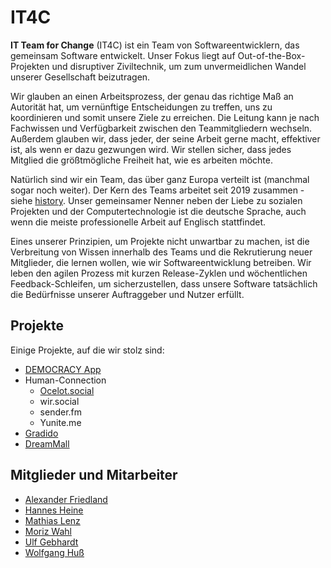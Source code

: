 # IT4C

**IT Team for Change** (IT4C) ist ein Team von Softwareentwicklern, das gemeinsam Software entwickelt. Unser Fokus liegt auf Out-of-the-Box-Projekten und disruptiver Ziviltechnik, um zum unvermeidlichen Wandel unserer Gesellschaft beizutragen.

Wir glauben an einen Arbeitsprozess, der genau das richtige Maß an Autorität hat, um vernünftige Entscheidungen zu treffen, uns zu koordinieren und somit unsere Ziele zu erreichen. Die Leitung kann je nach Fachwissen und Verfügbarkeit zwischen den Teammitgliedern wechseln. Außerdem glauben wir, dass jeder, der seine Arbeit gerne macht, effektiver ist, als wenn er dazu gezwungen wird. Wir stellen sicher, dass jedes Mitglied die größtmögliche Freiheit hat, wie es arbeiten möchte.

Natürlich sind wir ein Team, das über ganz Europa verteilt ist (manchmal sogar noch weiter). Der Kern des Teams arbeitet seit 2019 zusammen - siehe [history](./history.md). Unser gemeinsamer Nenner neben der Liebe zu sozialen Projekten und der Computertechnologie ist die deutsche Sprache, auch wenn die meiste professionelle Arbeit auf Englisch stattfindet.

Eines unserer Prinzipien, um Projekte nicht unwartbar zu machen, ist die Verbreitung von Wissen innerhalb des Teams und die Rekrutierung neuer Mitglieder, die lernen wollen, wie wir Softwareentwicklung betreiben. Wir leben den agilen Prozess mit kurzen Release-Zyklen und wöchentlichen Feedback-Schleifen, um sicherzustellen, dass unsere Software tatsächlich die Bedürfnisse unserer Auftraggeber und Nutzer erfüllt.

## Projekte

Einige Projekte, auf die wir stolz sind:

- [DEMOCRACY App](./projekte/democracy.app.md)
- Human-Connection <!-- [Human-Connection](./projekte/human-connection.md)-->
  - [Ocelot.social](./projekte/ocelot.social.md)
  - wir.social <!-- [wir.social](./projekte/wir.social.md) -->
  - sender.fm <!-- [sender.fm](./projekte/sender.fm.md) -->
  - Yunite.me <!--[Yunite.me](./projekte/yunite.me.md) -->
- [Gradido](./projekte/gradido.md)
- [DreamMall](./projekte/dreammall.md)

## Mitglieder und Mitarbeiter

- [Alexander Friedland](./team/alexander-friedland.md)
- [Hannes Heine](./team/hannes-heine.md)
- [Mathias Lenz](./team/mathias-lenz.md)
- [Moriz Wahl](./team/moriz-wahl.md)
- [Ulf Gebhardt](./team/ulf-gebhardt.md)
- [Wolfgang Huß](./team/wolfgang-huss.md)

<!-- ## Organisationen -->
<!-- textlint-disable period-in-list-item -->
<!-- - busFaktor() e.V. -->
<!-- textlint-enable period-in-list-item -->
